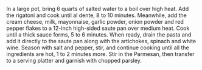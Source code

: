 In a large pot, bring 6 quarts of salted water to a boil over high heat. Add the rigatoni and cook until al dente, 8 to 10 minutes.
Meanwhile, add the cream cheese, milk, mayonnaise, garlic powder, onion powder and red pepper flakes to a 12-inch high-sided saute pan over medium heat. Cook until a thick sauce forms, 5 to 6 minutes.
When ready, drain the pasta and add it directly to the saute pan along with the artichokes, spinach and white wine. Season with salt and pepper, stir, and continue cooking until all the ingredients are hot, 1 to 2 minutes more. Stir in the Parmesan, then transfer to a serving platter and garnish with chopped parsley.
